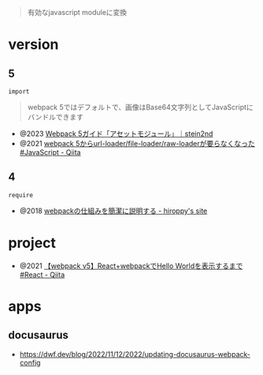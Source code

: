 > 有効なjavascript moduleに変換

# version

## 5

`import`

> webpack 5ではデフォルトで、画像はBase64文字列としてJavaScriptにバンドルできます

- @2023 [Webpack 5ガイド「アセットモジュール」｜stein2nd](https://note.com/stein2nd/n/n7502b20a3f4f)
- @2021 [webpack 5からurl-loader/file-loader/raw-loaderが要らなくなった #JavaScript - Qiita](https://qiita.com/Tsukina_7mochi/items/e031f12a122e05ff8d87)

## 4

`require`

- @2018 [webpackの仕組みを簡潔に説明する - hiroppy&#39;s site](https://hiroppy.me/blog/mechanism-of-webpack)

# project

- @2021 [【webpack v5】React+webpackでHello Worldを表示するまで #React - Qiita](https://qiita.com/egcmrsk/items/ffb6bf73250dac8b31bc)

# apps

## docusaurus

- https://dwf.dev/blog/2022/11/12/2022/updating-docusaurus-webpack-config
